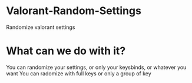 # Valorant-Random-Settings
Randomize valorant settings

# What can we do with it?
You can randomize your settings, or only your keysbinds, or whatever you want
You can radomize with full keys or only a group of key
